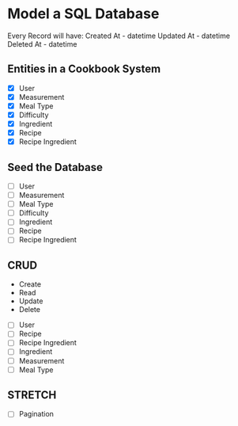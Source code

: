 # Model a SQL Database

Every Record will have:
Created At - datetime
Updated At - datetime
Deleted At - datetime

## Entities in a Cookbook System

- [x] User
- [x] Measurement
- [x] Meal Type
- [x] Difficulty
- [x] Ingredient
- [x] Recipe
- [x] Recipe Ingredient

## Seed the Database

- [ ] User
- [ ] Measurement
- [ ] Meal Type
- [ ] Difficulty
- [ ] Ingredient
- [ ] Recipe
- [ ] Recipe Ingredient

## CRUD

- Create
- Read
- Update
- Delete

- [ ] User
- [ ] Recipe
- [ ] Recipe Ingredient
- [ ] Ingredient
- [ ] Measurement
- [ ] Meal Type

## STRETCH

- [ ] Pagination
